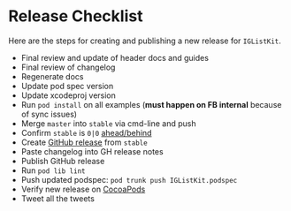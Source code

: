 # Release Checklist

Here are the steps for creating and publishing a new release for `IGListKit`.

- Final review and update of header docs and guides
- Final review of changelog
- Regenerate docs
- Update pod spec version
- Update xcodeproj version
- Run `pod install` on all examples (**must happen on FB internal** because of sync issues)
- Merge `master` into `stable` via cmd-line and push
- Confirm `stable` is `0|0` [ahead/behind](https://github.com/Instagram/IGListKit/branches)
- Create [GitHub release](https://github.com/Instagram/IGListKit/releases) from `stable`
- Paste changelog into GH release notes
- Publish GitHub release
- Run `pod lib lint`
- Push updated podspec: `pod trunk push IGListKit.podspec`
- Verify new release on [CocoaPods](https://cocoapods.org/pods/IGListKit)
- Tweet all the tweets

